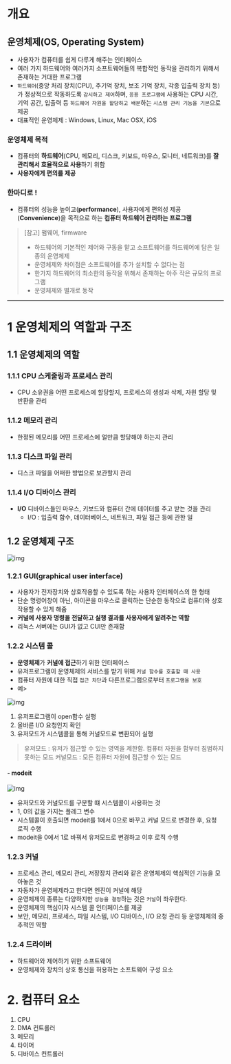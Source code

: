 # 개요

## 운영체제(OS, Operating System)
- 사용자가 컴퓨터를 쉽게 다루게 해주는 인터페이스
- 여러 가지 하드웨어와 여러가지 소프트웨어들의 복합적인 동작을 관리하기 위해서 존재하는 거대한 프로그램
- `하드웨어`(중앙 처리 장치(CPU), 주기억 장치, 보조 기억 장치, 각종 입출력 장치 등)가 정상적으로 작동하도록 `감시하고 제어`하며, `응용 프로그램에` 사용하는 CPU 시간, 기억 공간, 입출력 등 `하드웨어 자원을 할당하고 배분`하는 `시스템 관리 기능을 기본`으로 제공
- 대표적인 운영체제 : Windows, Linux, Mac OSX, iOS

### 운영체제 목적
- 컴퓨터의 **하드웨어**(CPU, 메모리, 디스크, 키보드, 마우스, 모니터, 네트워크)를 **잘 관리해서 효율적으로 사용**하기 위함 
- **사용자에게 편의를 제공**

###  한마디로 !
- 컴퓨터의 성능을 높이고(**performance**), 사용자에게 편의성 제공(**Convenience**)을 목적으로 하는 **컴퓨터 하드웨어 관리하는 프로그램**

> [참고] 펌웨어, firmware
> - 하드웨어의 기본적인 제어와 구동을 맡고 소프트웨어를 하드웨어에 담은 일종의 운영체제
> - 운영체제와 차이점은 소프트웨어를 추가 설치할 수 없다는 점
> - 한가지 하드웨어의 최소한의 동작을 위해서 존재하는 아주 작은 규모의 프로그램
> - 운영체제와 별개로 동작
> 
---

# 1 운영체제의 역할과 구조

## 1.1 운영체제의 역할
### 1.1.1 CPU 스케줄링과 프로세스 관리
- CPU 소유권을 어떤 프로세스에 할당할지, 프로세스의 생성과 삭제, 자원 할당 및 반환을 관리

### 1.1.2 메모리 관리
- 한정된 메모리를 어떤 프로세스에 얼만큼 할당해야 하는지 관리


### 1.1.3 디스크 파일 관리
- 디스크 파일을 어떠한 방법으로 보관할지 관리


### 1.1.4 I/O 디바이스 관리
- **I/O** 디바이스들인 마우스, 키보드와 컴퓨터 간에 데이터를 주고 받는 것을 관리
	- I/O : 입출력 함수, 데이터베이스, 네트워크, 파일 접근 등에 관한 일



## 1.2 운영체제 구조
![img](../img/os.png)

### 1.2.1 **GUI(graphical user interface)**

- 사용자가 전자장치와 상호작용할 수 있도록 하는 사용자 인터페이스의 한 형태
- 단순 명령어창이 아닌, 아이콘을 마우스로 클릭하는 단순한 동작으로 컴퓨터와 상호작용할 수 있게 해줌
- **커널에 사용자 명령을 전달하고 실행 결과를 사용자에게 알려주는 역할**
- 리눅스 서버에는 GUI가 없고 CUI만 존재함

### 1.2.2 시스템 콜
- **운영체제**가 **커널에 접근**하기 위한 인터페이스
- 유저프로그램이 운영체제의 서비스를 받기 위해 `커널 함수를 호출할 때 사용`
- 컴퓨터 자원에 대한 직접 `접근 차단`과 다른프로그램으로부터 `프로그램을 보호`
- 예>
  
![img](../img/os1.png)

1. 유저프로그램이 open함수 실행
2. 올바른 I/O 요청인지 확인
3. 유저모드가 시스템콜을 통해 커널모드로 변환되어 실행

> 유저모드 : 유저가 접근할 수 있는 영역을 제한함. 컴퓨터 자원을 함부터 침범하지 못하는 모드
> 커널모드 : 모든 컴퓨터 자원에 접근할 수 있는 모드

<h4>- modeit</h4>

![img](../img/os2.png)

- 유저모드와 커널모드를 구분할 떄 시스템콜이 사용하는 것
- 1, 0의 값을 가지는 플레그 변수
- 시스템콜이 호출되면  modeit를 1에서 0으로 바꾸고 커널 모드로 변경한 후, 요청 로직 수행
- modeit을 0에서 1로 바꿔서 유저모드로 변경하고 이후 로직 수행


### 1.2.3 커널
- 프로세스 관리, 메모리 관리, 저장장치 관리와 같은 운영체제의 핵심적인 기능을 모아놓은 것
- 자동차가 운영체제라고 한다면 엔진이 커널에 해당
- 운영체제의 종류는 다양하지만 `성능을 결정`하는 것은 `커널`이 좌우한다.
- 운영체제의 핵심이자 시스템 콜 인터페이스를 제공
- 보안, 메모리, 프로세스, 파일 시스템, I/O 디바이스, I/O 요청 관리 등 운영체제의 중추적인 역할

### 1.2.4 **드라이버**
- 하드웨어와 제어하기 위한 소프트웨어
- 운영체제와 장치의 상호 통신을 허용하는 소프트웨어 구성 요소

# 2. 컴퓨터 요소
1. CPU
2. DMA 컨트롤러
3. 메모리
4. 타이머
5. 디바이스 컨트롤러 

